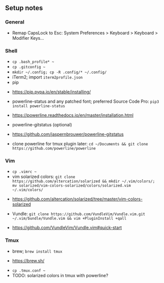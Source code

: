 ## Setup notes

### General

* Remap CapsLock to Esc: System Preferences > Keyboard > Keyboard > Modifier Keys...

### Shell

* `cp .bash_profile* ~`
* `cp .gitconfig ~`
* `mkdir ~/.config; cp -R .config/* ~/.config/`
* iTerm2; import `iterm2profile.json`
* pip
 - https://pip.pypa.io/en/stable/installing/
* powerline-status and any patched font; preferred Source Code Pro: `pip3 install powerline-status`
 - https://powerline.readthedocs.io/en/master/installation.html
* powerline-gitstatus (optional)
 - https://github.com/jaspernbrouwer/powerline-gitstatus
* clone powerline for tmux plugin later: `cd ~/Documents && git clone https://github.com/powerline/powerline`

### Vim

* `cp .vimrc ~`
* vim solarized colors: `git clone https://github.com/altercation/solarized && mkdir ~/.vim/colors/; mv solarized/vim-colors-solarized/colors/solarized.vim ~/.vim/colors/`
 - https://github.com/altercation/solarized/tree/master/vim-colors-solarized
* Vundle: `git clone https://github.com/VundleVim/Vundle.vim.git ~/.vim/bundle/Vundle.vim && vim +PluginInstall +qall`
 - https://github.com/VundleVim/Vundle.vim#quick-start
 
### Tmux

* brew; `brew install tmux`
 - https://brew.sh/
* `cp .tmux.conf ~`
* TODO: solarized colors in tmux with powerline?

